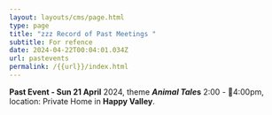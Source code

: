 ```yaml
---
layout: layouts/cms/page.html
type: page
title: "zzz Record of Past Meetings "
subtitle: For refence
date: 2024-04-22T00:04:01.034Z
url: pastevents
permalink: /{{url}}/index.html
---
```

**Past Event - Sun 21 April**  2024, theme ***Animal Tale*s**  2:00 - 4:00pm, location: Private Home in **Happy Valley**.